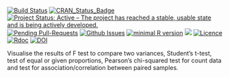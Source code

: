 [![Build
Status](https://travis-ci.org/okgreece/gginference.svg?branch=master)](https://travis-ci.org/okgreece/gginference)
[![CRAN\_Status\_Badge](https://www.r-pkg.org/badges/version/gginference)](https://cran.r-project.org/package=gginference)
[![Project Status: Active – The project has reached a stable, usable
state and is being actively
developed.](http://www.repostatus.org/badges/latest/active.svg)](http://www.repostatus.org/#active)
[![Pending
Pull-Requests](http://githubbadges.herokuapp.com/okgreece/gginference/pulls.svg)](https://github.com/okgreece/gginference/pulls)
[![Github
Issues](http://githubbadges.herokuapp.com/okgreece/gginference/issues.svg)](https://github.com/okgreece/gginference/issues)
[![minimal R
version](https://img.shields.io/badge/R%3E%3D-3.1-6666ff.svg)](https://cran.r-project.org/)
[![](http://cranlogs.r-pkg.org/badges/grand-total/gginference)](http://cran.rstudio.com/web/packages/gginference/index.html)
[![Licence](https://img.shields.io/badge/licence-GPL--2-blue.svg)](https://www.gnu.org/licenses/old-licenses/gpl-2.0.html)
[![Rdoc](http://www.rdocumentation.org/badges/version/gginference)](http://www.rdocumentation.org/packages/gginference)
[![DOI](https://zenodo.org/badge/154222677.svg)](https://zenodo.org/badge/latestdoi/154222677)

Visualise the results of F test to compare two variances, Student’s
t-test, test of equal or given proportions, Pearson’s chi-squared test
for count data and test for association/correlation between paired
samples.
